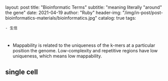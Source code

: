 layout:     post
title:      "Bioinformatic Terms"
subtitle:    \"meaning literally "around" the gene\"
date:       2021-04-19
author:     "Ruby"
header-img: "/img/in-post/post-bioinformatics-materials/bioinformatics.jpg"
catalog: true
tags:

    - 生信


#
##
- Mappability is related to the uniqueness of the k-mers at a particular position the genome. Low-complexity and repetitive regions have low uniqueness, which means low mappability.
## single cell

